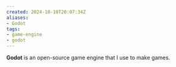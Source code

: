 ```yaml
---
created: 2024-10-10T20:07:34Z
aliases:
- Godot
tags:
- game-engine
- godot
---
```


**Godot** is an open-source game engine that I use to make games.
